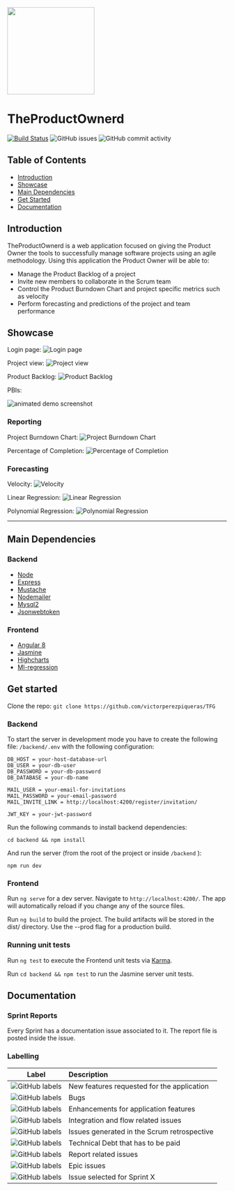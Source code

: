 <img src="readme_images/avatar2.png" style="width:200px;">

# TheProductOwnerd

[![Build Status](https://travis-ci.com/victorperezpiqueras/TFG.svg?branch=master)](https://travis-ci.com/victorperezpiqueras/TFG)
![GitHub issues](https://img.shields.io/github/issues-raw/victorperezpiqueras/TFG)
![GitHub commit activity](https://img.shields.io/github/commit-activity/m/victorperezpiqueras/TFG)

## Table of Contents

- [Introduction](#introduction)
- [Showcase](#showcase)
- [Main Dependencies](#main-dependencies)
- [Get Started](#get-started)
- [Documentation](#documentation)

## Introduction

TheProductOwnerd is a web application focused on giving the Product Owner the tools to successfully manage software projects using an agile methodology. Using this application the Product Owner will be able to:

- Manage the Product Backlog of a project
- Invite new members to collaborate in the Scrum team
- Control the Product Burndown Chart and project specific metrics such as velocity
- Perform forecasting and predictions of the project and team performance

## Showcase

Login page:
![Login page](readme_images/cap1.PNG 'Login page')

Project view:
![Project view](readme_images/cap2.PNG 'Project view')

Product Backlog:
![Product Backlog](readme_images/backlog.PNG 'Product Backlog')

PBIs:

![animated demo screenshot](https://media.giphy.com/media/lr8TftXlHG6HFrlqmW/giphy.gif)

### Reporting

Project Burndown Chart:
![Project Burndown Chart](readme_images/pbc.PNG 'Project Burndown Chart')

Percentage of Completion:
![Percentage of Completion](readme_images/poc.PNG 'Percentage of Completion')

### Forecasting

Velocity:
![Velocity](readme_images/velocity.PNG 'Velocity')

Linear Regression:
![Linear Regression](readme_images/lr.PNG 'Linear Regression')

Polynomial Regression:
![Polynomial Regression](readme_images/pr.PNG 'Polynomial Regression')

---

## Main Dependencies

### Backend

- [Node](https://nodejs.org/en/)
- [Express](https://expressjs.com/)
- [Mustache](https://www.npmjs.com/package/mustache)
- [Nodemailer](https://nodemailer.com/about/)
- [Mysql2](https://www.npmjs.com/package/mysql2)
- [Jsonwebtoken](https://www.npmjs.com/package/jsonwebtoken)

### Frontend

- [Angular 8](https://angular.io/)
- [Jasmine](https://jasmine.github.io/setup/nodejs.html)
- [Highcharts](https://www.highcharts.com/)
- [Ml-regression](https://www.npmjs.com/package/ml-regression)

## Get started

Clone the repo: `git clone https://github.com/victorperezpiqueras/TFG`

### Backend

To start the server in development mode you have to create the following file: `/backend/.env` with the following configuration:

```
DB_HOST = your-host-database-url
DB_USER = your-db-user
DB_PASSWORD = your-db-password
DB_DATABASE = your-db-name

MAIL_USER = your-email-for-invitations
MAIL_PASSWORD = your-email-password
MAIL_INVITE_LINK = http://localhost:4200/register/invitation/

JWT_KEY = your-jwt-password
```

Run the following commands to install backend dependencies:

```
cd backend && npm install
```

And run the server (from the root of the project or inside `/backend` ):

```
npm run dev
```

### Frontend

Run `ng serve` for a dev server. Navigate to `http://localhost:4200/`. The app will automatically reload if you change any of the source files.

Run `ng build` to build the project. The build artifacts will be stored in the dist/ directory. Use the --prod flag for a production build.

### Running unit tests

Run `ng test` to execute the Frontend unit tests via [Karma](https://karma-runner.github.io).

Run `cd backend && npm test` to run the Jasmine server unit tests.

## Documentation

### Sprint Reports

Every Sprint has a documentation issue associated to it. The report file is posted inside the issue.

### Labelling

| Label                                                                                      | Description                                 |
| ------------------------------------------------------------------------------------------ | :------------------------------------------ |
| ![GitHub labels](https://img.shields.io/github/labels/victorperezpiqueras/TFG/feature)     | New features requested for the application  |
| ![GitHub labels](https://img.shields.io/github/labels/victorperezpiqueras/TFG/defect)      | Bugs                                        |
| ![GitHub labels](https://img.shields.io/github/labels/victorperezpiqueras/TFG/enhancement) | Enhancements for application features       |
| ![GitHub labels](https://img.shields.io/github/labels/victorperezpiqueras/TFG/flow)        | Integration and flow related issues         |
| ![GitHub labels](https://img.shields.io/github/labels/victorperezpiqueras/TFG/retro)       | Issues generated in the Scrum retrospective |
| ![GitHub labels](https://img.shields.io/github/labels/victorperezpiqueras/TFG/debt)        | Technical Debt that has to be paid          |
| ![GitHub labels](https://img.shields.io/github/labels/victorperezpiqueras/TFG/memoria)     | Report related issues                       |
| ![GitHub labels](https://img.shields.io/github/labels/victorperezpiqueras/TFG/Epic)        | Epic issues                                 |
| ![GitHub labels](https://img.shields.io/github/labels/victorperezpiqueras/TFG/Sprint%201)  | Issue selected for Sprint X                 |
